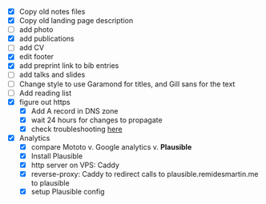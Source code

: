 - [x] Copy old notes files
- [x] Copy old landing page description
- [ ] add photo
- [x] add publications
- [ ] add CV
- [x] edit footer
- [x] add preprint link to bib entries
- [ ] add talks and slides
- [ ] Change style to use Garamond for titles, and Gill sans for the text
- [ ] Add reading list
- [x] figure out https
	- [x] Add A record in DNS zone
	- [x] wait 24 hours for changes to propagate
	- [x] check troubleshooting [here](https://answers.netlify.com/t/support-guide-troubleshooting-ssl-certificate-errors/39865)
- [x] Analytics
	- [x] compare Mototo v. Google analytics v. **Plausible**
	- [x] Install Plausible
	- [x] http server on VPS: Caddy
	- [x] reverse-proxy: Caddy to redirect calls to plausible.remidesmartin.me to plausible
	- [x] setup Plausible config
